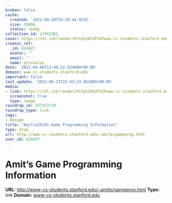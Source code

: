 ```yaml
---
broken: false
cache:
  created: '2021-09-20T19:29:44.953Z'
  size: 35050
  status: ready
collection_id: 17452361
cover: https://rdl.ink/render/http%3A%2F%2Fwww-cs-students.stanford.edu%2F~amitp%2Fgameprog.html
creator_ref:
  _id: 624427
  avatar: ''
  email: ''
  name: pitosalas
date: '2021-04-06T13:40:22.934000+00:00'
domain: www-cs-students.stanford.edu
important: false
last_update: '2022-06-23T22:43:23.861000+00:00'
media:
- link: https://rdl.ink/render/http%3A%2F%2Fwww-cs-students.stanford.edu%2F~amitp%2Fgameprog.html
  screenshot: true
  type: image
raindrop_id: 257323719
raindrop_type: link
tags:
- Design
title: "Amit\u2019s Game Programming Information"
type: drop
url: http://www-cs-students.stanford.edu/~amitp/gameprog.html
user_id: 624427
---
```


# Amit’s Game Programming Information

**URL:** http://www-cs-students.stanford.edu/~amitp/gameprog.html
**Type:** link
**Domain:** www-cs-students.stanford.edu

